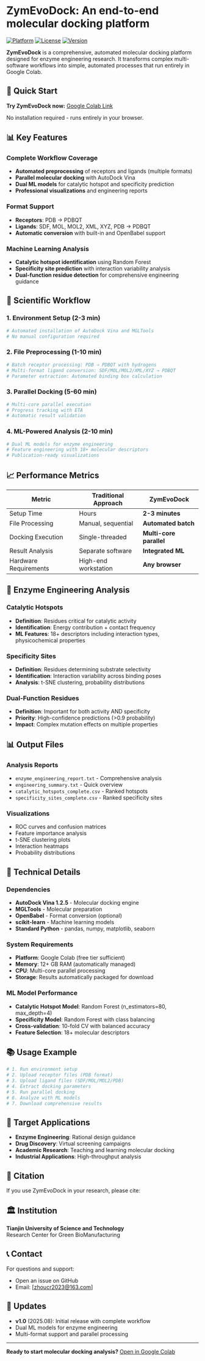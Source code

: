 # ZymEvoDock: An end-to-end molecular docking platform

[![Platform](https://img.shields.io/badge/Platform-Google_Colab-yellow)](https://colab.research.google.com/drive/1yr9DkpHFfzAHju6eyEMkuKQHHxfmNqYr?usp=sharing)
[![License](https://img.shields.io/badge/License-Research_Free-orange)](LICENSE)
[![Version](https://img.shields.io/badge/Version-1.0-blue)](https://github.com/your-repo/ezdock)

**ZymEvoDock** is a comprehensive, automated molecular docking platform designed for enzyme engineering research. It transforms complex multi-software workflows into simple, automated processes that run entirely in Google Colab.

## 🚀 Quick Start

**Try ZymEvoDock now:** [Google Colab Link](https://colab.research.google.com/drive/1yr9DkpHFfzAHju6eyEMkuKQHHxfmNqYr?usp=sharing)

No installation required - runs entirely in your browser.

## 📊 Key Features

### Complete Workflow Coverage
- **Automated preprocessing** of receptors and ligands (multiple formats)
- **Parallel molecular docking** with AutoDock Vina
- **Dual ML models** for catalytic hotspot and specificity prediction
- **Professional visualizations** and engineering reports

### Format Support
- **Receptors**: PDB → PDBQT
- **Ligands**: SDF, MOL, MOL2, XML, XYZ, PDB → PDBQT
- **Automatic conversion** with built-in and OpenBabel support

### Machine Learning Analysis
- **Catalytic hotspot identification** using Random Forest
- **Specificity site prediction** with interaction variability analysis
- **Dual-function residue detection** for comprehensive engineering guidance

## 🔬 Scientific Workflow

### 1. Environment Setup (2-3 min)
```python
# Automated installation of AutoDock Vina and MGLTools
# No manual configuration required
```

### 2. File Preprocessing (1-10 min)
```python
# Batch receptor processing: PDB → PDBQT with hydrogens
# Multi-format ligand conversion: SDF/MOL/MOL2/XML/XYZ → PDBQT
# Parameter extraction: Automated binding box calculation
```

### 3. Parallel Docking (5-60 min)
```python
# Multi-core parallel execution
# Progress tracking with ETA
# Automatic result validation
```

### 4. ML-Powered Analysis (2-10 min)
```python
# Dual ML models for enzyme engineering
# Feature engineering with 18+ molecular descriptors
# Publication-ready visualizations
```

## 📈 Performance Metrics

| Metric | Traditional Approach | ZymEvoDock |
|--------|---------------------|--------|
| Setup Time | Hours | **2-3 minutes** |
| File Processing | Manual, sequential | **Automated batch** |
| Docking Execution | Single-threaded | **Multi-core parallel** |
| Result Analysis | Separate software | **Integrated ML** |
| Hardware Requirements | High-end workstation | **Any browser** |

## 🧬 Enzyme Engineering Analysis

### Catalytic Hotspots
- **Definition**: Residues critical for catalytic activity
- **Identification**: Energy contribution + contact frequency
- **ML Features**: 18+ descriptors including interaction types, physicochemical properties

### Specificity Sites
- **Definition**: Residues determining substrate selectivity
- **Identification**: Interaction variability across binding poses
- **Analysis**: t-SNE clustering, probability distributions

### Dual-Function Residues
- **Definition**: Important for both activity AND specificity
- **Priority**: High-confidence predictions (>0.9 probability)
- **Impact**: Complex mutation effects on multiple properties

## 📊 Output Files

### Analysis Reports
- `enzyme_engineering_report.txt` - Comprehensive analysis
- `engineering_summary.txt` - Quick overview
- `catalytic_hotspots_complete.csv` - Ranked hotspots
- `specificity_sites_complete.csv` - Ranked specificity sites

### Visualizations
- ROC curves and confusion matrices
- Feature importance analysis
- t-SNE clustering plots
- Interaction heatmaps
- Probability distributions

## 🔧 Technical Details

### Dependencies
- **AutoDock Vina 1.2.5** - Molecular docking engine
- **MGLTools** - Molecular preparation
- **OpenBabel** - Format conversion (optional)
- **scikit-learn** - Machine learning models
- **Standard Python** - pandas, numpy, matplotlib, seaborn

### System Requirements
- **Platform**: Google Colab (free tier sufficient)
- **Memory**: 12+ GB RAM (automatically managed)
- **CPU**: Multi-core parallel processing
- **Storage**: Results automatically packaged for download

### ML Model Performance
- **Catalytic Hotspot Model**: Random Forest (n_estimators=80, max_depth=4)
- **Specificity Model**: Random Forest with class balancing
- **Cross-validation**: 10-fold CV with balanced accuracy
- **Feature Selection**: 18+ molecular descriptors

## 📚 Usage Example

```python
# 1. Run environment setup
# 2. Upload receptor files (PDB format)
# 3. Upload ligand files (SDF/MOL/MOL2/PDB)
# 4. Extract docking parameters
# 5. Run parallel docking
# 6. Analyze with ML models
# 7. Download comprehensive results
```

## 🎯 Target Applications

- **Enzyme Engineering**: Rational design guidance
- **Drug Discovery**: Virtual screening campaigns
- **Academic Research**: Teaching and learning molecular docking
- **Industrial Applications**: High-throughput analysis

## 📄 Citation

If you use ZymEvoDock in your research, please cite:

## 🏛️ Institution

**Tianjin University of Science and Technology**  
Research Center for Green BioManufacturing

## 📞 Contact

For questions and support:
- Open an issue on GitHub
- Email: [zhoucr2023@163.com]

## 🔄 Updates

- **v1.0** (2025.08): Initial release with complete workflow
- Dual ML models for enzyme engineering
- Multi-format support and parallel processing

---

**Ready to start molecular docking analysis?** [Open in Google Colab](https://colab.research.google.com/drive/1yr9DkpHFfzAHju6eyEMkuKQHHxfmNqYr?usp=sharing)
